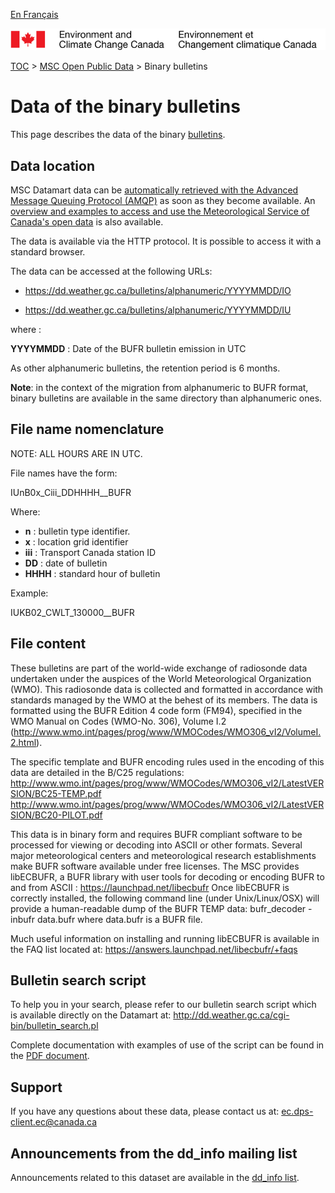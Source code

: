 [En Français](readme_bulletinsbufr-datamart_fr.md)

![ECCC logo](../../img_eccc-logo.png)

[TOC](../../readme_en.md) > [MSC Open Public Data](../readme_en.md) > Binary bulletins

# Data of the binary bulletins 

This page describes the data of the binary [bulletins](readme_bulletins_en.md).

## Data location

MSC Datamart data can be [automatically retrieved with the Advanced Message Queuing Protocol (AMQP)](.../../msc-datamart/amqp_en.md) as soon as they become available. An [overview and examples to access and use the Meteorological Service of Canada's open data](.../../usage-overview/readme_en.md) is also available.

The data is available via the HTTP protocol. It is possible to access it with a standard browser. 

The data can be accessed at the following URLs:

* https://dd.weather.gc.ca/bulletins/alphanumeric/YYYYMMDD/IO

* https://dd.weather.gc.ca/bulletins/alphanumeric/YYYYMMDD/IU

where :

__YYYYMMDD__ : Date of the BUFR bulletin emission in UTC

As other alphanumeric bulletins, the retention period is 6 months.

__Note__: in the context of the migration from alphanumeric to BUFR format, binary bulletins are available in the same directory than alphanumeric ones.

## File name nomenclature 

NOTE: ALL HOURS ARE IN UTC.

File  names have the form:

IUnB0x_Ciii_DDHHHH__BUFR

Where:
* __n__ : bulletin type identifier. 
* __x__ : location grid identifier 
* __iii__ : Transport Canada station ID
* __DD__ : date of bulletin
* __HHHH__ : standard hour of bulletin

Example:

IUKB02_CWLT_130000__BUFR

## File content

These bulletins are part of the world-wide exchange of radiosonde data undertaken under the auspices of the World Meteorological Organization (WMO).
This radiosonde data is collected and formatted in accordance with standards managed by the WMO at the behest of its members. The data is formatted 
using the BUFR Edition 4 code form (FM94), specified in the WMO Manual on Codes (WMO-No. 306), Volume I.2 
(http://www.wmo.int/pages/prog/www/WMOCodes/WMO306_vI2/VolumeI.2.html).
  
The specific template and BUFR encoding rules used in the encoding of this data are detailed in the B/C25 regulations: 
http://www.wmo.int/pages/prog/www/WMOCodes/WMO306_vI2/LatestVERSION/BC25-TEMP.pdf
http://www.wmo.int/pages/prog/www/WMOCodes/WMO306_vI2/LatestVERSION/BC20-PILOT.pdf

This data is in binary form and requires BUFR compliant software to be processed for viewing or decoding into ASCII or other formats. Several major 
meteorological centers and meteorological research establishments make BUFR software available under free licenses. 
The MSC provides libECBUFR, a BUFR library with user tools for decoding or encoding BUFR to and from ASCII : https://launchpad.net/libecbufr
Once libECBUFR is correctly installed, the following command line (under Unix/Linux/OSX) will provide a human-readable dump of the BUFR TEMP data: 
bufr_decoder -inbufr data.bufr 
where data.bufr is a BUFR file.

Much useful information on installing and running libECBUFR is available in the FAQ list located at: 
https://answers.launchpad.net/libecbufr/+faqs

## Bulletin search script

To help you in your search, please refer to our bulletin search script which is available directly on the Datamart at:
http://dd.weather.gc.ca/cgi-bin/bulletin_search.pl

Complete documentation with examples of use of the script can be found in the [PDF document](http://collaboration.cmc.ec.gc.ca/cmc/cmos/public_doc/msc-data/bulletins/CMC_Bulletin_Search_Help_en.pdf).

## Support

If you have any questions about these data, please contact us at: ec.dps-client.ec@canada.ca

## Announcements from the dd_info mailing list 

Announcements related to this dataset are available in the [dd_info list](https://lists.ec.gc.ca/cgi-bin/mailman/listinfo/dd_info).

